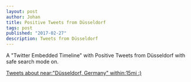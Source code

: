 ```yaml
---
layout: post
author: Johan
title: Positive Tweets from Düsseldorf
tags: post
published: "2017-02-27"
description: Tweets from Düsseldorf
---
```


A "Twitter Embedded Timeline" with Positive Tweets from Düsseldorf with safe search mode on.

<a class="twitter-timeline" href="https://twitter.com/search?q=near%3A%22D%C3%BCsseldorf%2C%20Germany%22%20within%3A15mi%20%3A%29" data-widget-id="835990258038759424">Tweets about near:"Düsseldorf, Germany" within:15mi :)</a>
<script>!function(d,s,id){var js,fjs=d.getElementsByTagName(s)[0],p=/^http:/.test(d.location)?'http':'https';if(!d.getElementById(id)){js=d.createElement(s);js.id=id;js.src=p+"://platform.twitter.com/widgets.js";fjs.parentNode.insertBefore(js,fjs);}}(document,"script","twitter-wjs");</script>
